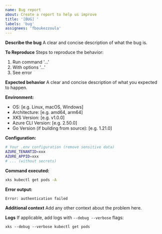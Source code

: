 ```yaml
---
name: Bug report
about: Create a report to help us improve
title: '[BUG] '
labels: 'bug'
assignees: 'fboukezzoula'
---
```


**Describe the bug**
A clear and concise description of what the bug is.

**To Reproduce**
Steps to reproduce the behavior:
1. Run command '...'
2. With options '...'
3. See error

**Expected behavior**
A clear and concise description of what you expected to happen.

**Environment:**
- OS: [e.g. Linux, macOS, Windows]
- Architecture: [e.g. amd64, arm64]
- XKS Version: [e.g. v1.0.0]
- Azure CLI Version: [e.g. 2.50.0]
- Go Version (if building from source): [e.g. 1.21.0]

**Configuration:**
```bash
# Your .env configuration (remove sensitive data)
AZURE_TENANTID=xxx
AZURE_APPID=xxx
# ... (without secrets)
```

**Command executed:**
```bash
xks kubectl get pods -A
```

**Error output:**
```
Error: authentication failed
```

**Additional context**
Add any other context about the problem here.

**Logs**
If applicable, add logs with `--debug --verbose` flags:
```
xks --debug --verbose kubectl get pods
```